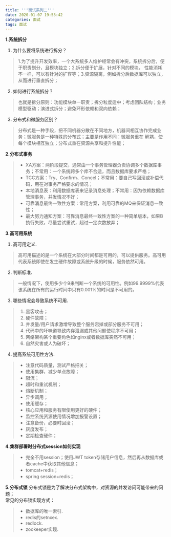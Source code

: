 ```yaml
---
title: '''面试系列二'''
date: 2020-01-07 19:53:42
categories: 面试
tags: 面试
---
```

**1.系统拆分**
1. 为什么要将系统进行拆分？
>1.为了提升开发效率，一个大系统多人维护经常会有冲突，系统拆分后，便于职责划分，且模块独立；2.拆分便于扩展，针对不同的模块，
>性能消耗不一样，可以有针对的扩容等；3.资源隔离，例如拆分后数据库可以独立，从而进行垂直拆分；

2. 如何进行系统拆分？
>也就是拆分原则：功能模块单一职责；拆分粒度适中；考虑团队结构；业务模型驱动；演进式拆分；避免环形依赖和双向依赖；

3. 分布式和微服务区别？
>分布式是一种手段，把不同机器分散在不同地方，机器间相互协作完成业务；微服务是一种特殊的分布式；主要是作用不同：微服务重在
>解耦，使每个模块相互独立；分布式重在资源共享和提升性能；

**2.分布式事务**
>* XA方案：两阶段提交，通常由一个事务管理器负责协调多个数据库事务；不常用：一个系统跨多个库不合适，而且数据库要求严格；
>* TCC方案：Try、Confirm、Concel；不常用：要自己写回滚或补偿代码，用在对事务严格要求的情况；
>* 本地消息表：利用数据库表来记录消息处理；不常用：因为依赖数据库管理事务，并发情况不好；
>* 可靠消息最终一致性方案：常用方案，利用可靠的MQ来保证消息一致性；
>* 最大努力通知方案：可靠消息最终一致性方案的一种简单版本，如果B执行失败，尽量尝试重试，超过一定次数放弃；

**3.高可用系统**
1. 高可用定义.
>高可用描述的是一个系统在大部分时间都是可用的，可以提供服务。高可用代表系统即使在发生硬件故障或系统升级的时候，服务依然可用。
2. 判断标准.
>一般情况下，使用多少个9来判断一个系统的可用性。例如99.9999%代表该系统在所有的运行时间中只有0.001%的时间是不可用的。
3. 哪些情况会导致系统不可用.
>1. 黑客攻击；
>2. 硬件故障；
>3. 并发量/用户请求激增导致整个服务宕掉或部分服务不可用；
>4. 代码中的坏味道导致内存泄漏或其他问题使程序不可用；
>5. 网络架构某个重要角色如nginx或者数据库突然不可用；
>6. 自然灾害或人为破坏；
4. 提高系统可用性方法.
>* 注意代码质量，测试严格把关；
>* 使用集群，减少单点故障；
>* 限流；
>* 超时和重试机制；
>* 熔断机制；
>* 异步调用；
>* 使用缓存；
>* 核心应用和服务有限使用更好的硬件；
>* 监控系统资源使用情况增加报警设置；
>* 注意备份，必要时回滚；
>* 灰度发布；
>* 定期检查硬件；

**4.集群部署时分布式session如何实现**
>* 完全不用session；使用JWT token存储用户信息，然后再从数据库或者cache中获取其他信息；
>* tomcat+redis；
>* spring session+redis；

**5.分布式锁**
分布式锁是为了解决分布式架构中，对资源的并发访问可能带来的问题；<br>
常见的分布锁实现方式：
>* 数据库的唯一索引.
>* redis的setnxex.
>* redlock.
>* zookeeper实现.